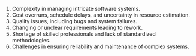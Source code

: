 
1. Complexity in managing intricate software systems.
2. Cost overruns, schedule delays, and uncertainty in resource estimation.
3. Quality issues, including bugs and system failures.
4. Changing or unclear requirements leading to rework.
5. Shortage of skilled professionals and lack of standardized methodologies.
6. Challenges in ensuring reliability and maintenance of complex systems.